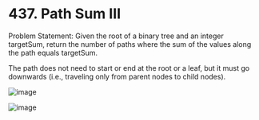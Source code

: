 # 437. Path Sum III

Problem Statement: Given the root of a binary tree and an integer targetSum, return the number of paths where the sum of the values along the path equals targetSum.

The path does not need to start or end at the root or a leaf, but it must go downwards (i.e., traveling only from parent nodes to child nodes).

![image](https://github.com/aryanv175/leetcode/assets/91381804/29a38785-8aa4-4016-872e-9e2b1ebae2d4)

![image](https://github.com/aryanv175/leetcode/assets/91381804/8bfd9a46-f8d6-4cc1-8e69-ac3d85cf9a36)
